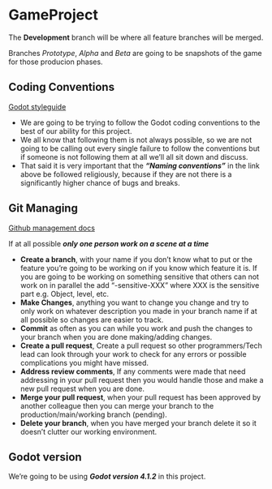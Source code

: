 # GameProject

The **Development** branch will be where all feature branches will be merged.

Branches *Prototype*, *Alpha* and *Beta* are going to be snapshots of the game for those producion phases.

## Coding Conventions 

[Godot styleguide](https://docs.godotengine.org/en/stable/tutorials/scripting/gdscript/gdscript_styleguide.html)

*	We are going to be trying to follow the Godot coding conventions to the best of our ability for this project. 
*	We all know that following them is not always possible, so we are not going to be calling out every single failure to follow the conventions but if someone is not following them at all we’ll all sit down and discuss.
*	That said it is very important that the ***“Naming conventions”*** in the link above be followed religiously, because if they are not there is a significantly higher chance of bugs and breaks.

## Git Managing 

[Github management docs](https://docs.github.com/en/get-started/quickstart/github-flow) 

If at all possible ***only one person work on a scene at a time***
*	**Create a branch**, with your name if you don’t know what to put or the feature you’re going to be working on if you know which feature it is. If you are going to be working on something sensitive that others can not work on in parallel the add “-sensitive-XXX” where XXX is the sensitive part e.g. Object, level, etc.
*	**Make Changes**, anything you want to change you change and try to only work on whatever description you made in your branch name if at all possible so changes are easier to track.
*	**Commit** as often as you can while you work and push the changes to your branch when you are done making/adding changes.
*	**Create a pull request**, Create a pull request so other programmers/Tech lead can look through your work to check for any errors or possible complications you might have missed.
*	**Address review comments**, If any comments were made that need addressing in your pull request then you would handle those and make a new pull request when you are done.
*	**Merge your pull request**, when your pull request has been approved by another colleague then you can merge your branch to the production/main/working branch (pending).
*	**Delete your branch**, when you have merged your branch delete it so it doesn’t clutter our working environment.


## Godot version
We’re going to be using ***Godot version 4.1.2*** in this project.
